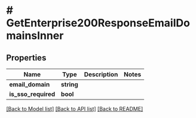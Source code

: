 # # GetEnterprise200ResponseEmailDomainsInner

## Properties

Name | Type | Description | Notes
------------ | ------------- | ------------- | -------------
**email_domain** | **string** |  |
**is_sso_required** | **bool** |  |

[[Back to Model list]](../../README.md#models) [[Back to API list]](../../README.md#endpoints) [[Back to README]](../../README.md)
